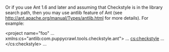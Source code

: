 

Or if you use Ant 1.6 and later and assuming that Checkstyle is in the library search path, 
then you may use antlib feature of Ant (see http://ant.apache.org/manual/Types/antlib.html 
for more details). For example:

<project name="foo" ...
         xmlns:cs="antlib:com.puppycrawl.tools.checkstyle.ant">
...
  <cs:checkstyle>
  ...
  </cs:checkstyle>
...
</project>

